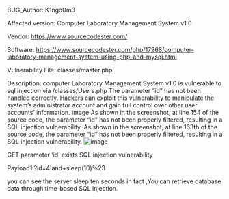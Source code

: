 BUG_Author: K1ngd0m3

Affected version: Computer Laboratory Management System v1.0

Vendor: https://www.sourcecodester.com/

Software: https://www.sourcecodester.com/php/17268/computer-laboratory-management-system-using-php-and-mysql.html

Vulnerability File: classes/master.php

Description: computer Laboratory Management System v1.0 is vulnerable to sql injection via /classes/Users.php The parameter “id” has not been handled correctly. Hackers can exploit this vulnerability to manipulate the system’s administrator account and gain full control over other user accounts’ information. image As shown in the screenshot, at line 154 of the source code, the parameter “id” has not been properly filtered, resulting in a SQL injection vulnerability.  As shown in the screenshot, at line 163th of the source code, the parameter “id” has not been properly filtered, resulting in a SQL injection vulnerability.
![image](https://github.com/adminininin/blob/assets/136336674/1d6b62bf-80f8-45a8-8ba6-b622f035d812)


GET parameter ‘id’ exists SQL injection vulnerability 

Payload1:?id=4'and+sleep(10)%23

you can see the server sleep ten seconds
in fact ,You can retrieve database data through time-based SQL injection.
